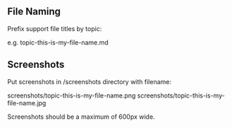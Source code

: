 ## File Naming

Prefix support file titles by topic: 

e.g. topic-this-is-my-file-name.md

## Screenshots

Put screenshots in /screenshots directory with filename:

screenshots/topic-this-is-my-file-name.png
screenshots/topic-this-is-my-file-name.jpg

Screenshots should be a maximum of 600px wide. 